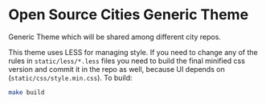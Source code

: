 # Open Source Cities Generic Theme

Generic Theme which will be shared among different city repos.

This theme uses LESS for managing style. If you need to change any of the rules in `static/less/*.less` files you need to build the final
minified css version and commit it in the repo as well, because UI depends on (`static/css/style.min.css`). To build:

```bash
make build
```
